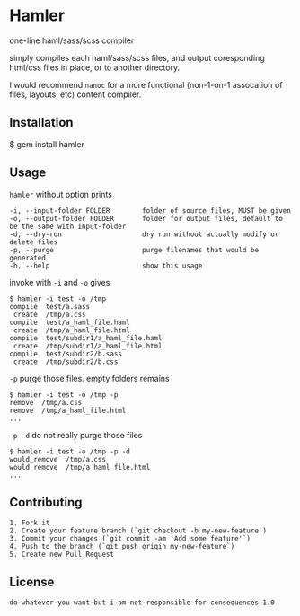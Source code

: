 # Hamler

one-line haml/sass/scss compiler

simply compiles each haml/sass/scss files, and output coresponding html/css files in place, or to another directory.

I would recommend `nanoc` for a more functional (non-1-on-1 assocation of files, layouts, etc) content compiler.

## Installation

$ gem install hamler

## Usage

`hamler` without option prints

    -i, --input-folder FOLDER        folder of source files, MUST be given
    -o, --output-folder FOLDER       folder for output files, default to be the same with input-folder
    -d, --dry-run                    dry run without actually modify or delete files
    -p, --purge                      purge filenames that would be generated
    -h, --help                       show this usage

invoke with `-i` and `-o` gives

    $ hamler -i test -o /tmp
    compile  test/a.sass
     create  /tmp/a.css
    compile  test/a_haml_file.haml
     create  /tmp/a_haml_file.html
    compile  test/subdir1/a_haml_file.haml
     create  /tmp/subdir1/a_haml_file.html
    compile  test/subdir2/b.sass
     create  /tmp/subdir2/b.css

`-p` purge those files. empty folders remains

    $ hamler -i test -o /tmp -p
    remove  /tmp/a.css
    remove  /tmp/a_haml_file.html
    ...

`-p -d` do not really purge those files

    $ hamler -i test -o /tmp -p -d 
    would_remove  /tmp/a.css
    would_remove  /tmp/a_haml_file.html
    ...

## Contributing

    1. Fork it
    2. Create your feature branch (`git checkout -b my-new-feature`)
    3. Commit your changes (`git commit -am 'Add some feature'`)
    4. Push to the branch (`git push origin my-new-feature`)
    5. Create new Pull Request

## License

    do-whatever-you-want-but-i-am-not-responsible-for-consequences 1.0
